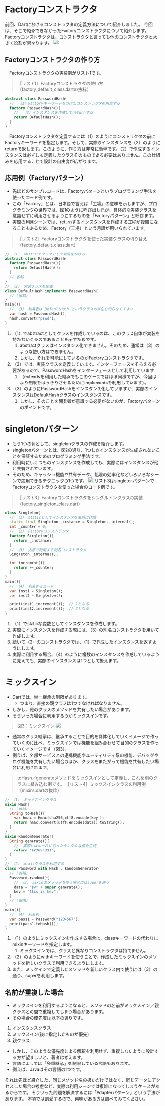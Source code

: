 # Factoryコンストラクタ
前回、Dartにおけるコンストラクタの定義方法について紹介しました。
今回は、そこで紹介できなかったFactoryコンストラクタについて紹介します。
Factoryコンストラクタは、コンストラクタと言っても他のコンストラクタと大きく役割が異なります。
![](../UI/images/13665_001.webp)
## Factoryコンストラクタの作り方
　Factoryコンストラクタの実装例がリスト1です。

>［リスト1］Factoryコンストラクタの使い方
（factory_default_class.dartの抜粋）
```dart
abstract class PasswordHash{
  //  （1）Factoryキーワードをつけたコンストラクタを用意する
  factory PasswordHash(){
    //  （2）インスタンスを作成してreturnする
    return DefaultHash();
  }
}
```
　Factoryコンストラクタを定義するには（1）のようにコンストラクタの前にFactoryキーワードを指定します。そして、実際のインスタンスを（2）のようにreturnで返します。このように、作り方は非常に簡単です。（2）で作成するインスタンスは必ずしも定義したクラスそのものである必要はありません。この仕組みを応用することで設計の自由度が広がります。

## 応用例（Factoryパターン）
- 先ほどのサンプルコードは、Factoryパターンというプログラミング手法を使ったコード例です。
- この「Factory」とは、日本語で言えば「工場」の意味を示しますが、プログラミングの世界では、図1のように呼び出し元が、具体的な実装クラスを意識せずに利用させるようにするものを「Factoryパターン」と呼びます。
- 実際の利用シーンでは、returnするインスタンスを作成する工程が複雑になることもあるため、Factory（工場）という用語が用いられています。
>［リスト2］Factoryコンストラクタを使った実装クラスの切り替え（factory_default_class.dart）
```dart
// （1） abstractクラスとして制限をかける
abstract class PasswordHash{
  factory PasswordHash(){
    return DefaultHash();
  }
  // 省略
}
// （2） 実装クラスを定義
class DefaultHash implements PasswordHash{
  // (省略)
}
main(){
  // （3） 利用者は DefaultHash というクラスの存在を知らなくてよい
  var hash = PasswordHash();
  hash.convert("pswd");
}
```
1. （1）でabstractとしてクラスを作成しているのは、このクラス自体が実装を持たないクラスであることを示すためです。
   1. abstractクラスはインスタンス化できません。そのため、通常は（3）のような使い方はできません。
   2. しかし、それを可能にしているのがFactoryコンストラクタです。
2. （2）では、実装クラスを定義しています。インターフェースをそろえる必要があるので、PasswordHashをインターフェースとして利用しています
   1. （extendsを利用した継承でもこのケースではほぼ同様ですが、今回はより制限をはっきりさせるためにimplementsを利用しています）。
3. （3）のようにPasswordHashをインスタンス化していますが、実際のインスタンスはDefaultHashクラスのインスタンスです。
   1. しかし、そのことを開発者が意識する必要がないのが、Factoryパターンのポイントです。
# singletonパターン
- もう1つの例として、singletonクラスの作成を紹介します。
- singletonパターンとは、図2の通り、1つしかインスタンスが生成されないことを保証するためのプログラミング手法です。
- 利用時にいくつものインスタンスを作成しても、実際にはインスタンスが他と共有されています。
- そのため、キャッシュ機能や共有データ、処理の効率化などいろいろなシーンで応用できるテクニックの1つです。
![](../UI/images/13665_002.webp)
リスト3はsingletonパターンでFactoryコンストラクタを使った場合のコード例です。

>［リスト3］Factoryコンストラクタをシングルトンクラスの実装（factory_singleton_class.dart）
```dart
class Singleton{
  // （1） staticとしてインスタンスを事前に作成
  static final Singleton _instance = Singleton._internal();
  int _counter = 0;
  // （2） Factoryコンストラクタ
  factory Singleton(){
    return _instance;
  }
  // （3） 内部で利用する別名コンストラクタ
  Singleton._internal();

  int increment(){
    return ++_counter;
  }
}
main(){
  // （4） 利用するコード
  var inst1 = Singleton();
  var inst2 = Singleton();

  print(inst1.increment());  // 1となる
  print(inst2.increment());  // 2となる
}
```
1. （1）でstaticな変数としてインスタンスを作成します。
2. 実際にインスタンスを作成する際には、（3）の別名コンストラクタを用いて作成します。
3. 続いて（2）のコンストラクタでは、（1）で作成したインスタンスを返すようにします。
4. 実際に利用する場合、（4）のように複数のインスタンスを作成しているように見えても、実際のインスタンスは1つとして扱えます。
# ミックスイン
- Dartでは、単一継承の制限があります。
  - つまり、直接の親クラスは1つでなければなりません。
- しかし、他のクラスのメソッドを共有したい場合があります。
- そういった場合に利用するのがミックスインです。
>図3：ミックスイン
![](../UI/images/13665_003.webp)
- 通常のクラス継承は、継承することで目的を具体化していくイメージで作っていくのに比べ、ミックスインでは機能を組み合わせて目的のクラスを作っていくイメージです（図3）。
- 例えば、外部サービスとの連携機能やユーティリティ系の機能、デバッグやログ機能を共有したい場合のほか、クラスをまたがって機能を共有したい場合に利用されます。

>toHash／generateメソッドをミックスインとして定義し、これを別のクラスに組み込む例です。
>［リスト4］ミックスインクラスの利用例（mixins.dartの抜粋）
```dart
// （1） ミックスインクラス
mixin Hash{
  // (省略)
  String toHash(){
    var hmac = Hmac(sha256,utf8.encode(key));
    return hmac.convert(utf8.encode(data)).toString();
  }
}
mixin RandomGenerator{
  String generate(){
    //  実際にはルールに沿ったランダムな値を生成
    return "987654321";
  }
}
// （2） mixinクラスを利用する
class Password with Hash , RandomGenerator{
  // (省略)
  Password.random(){
    // （3） mixinのメソッドを使う場合にはsuperを使う
    data = "pw" + super.generate();
    key = "this_is_key";
  }
  // (省略)
}
main(){
  // （4） 利用例
  var pass1 = Password("1234567");
  print(pass1.toHash());
}
```
1. （1）のようにミックスインを作成する場合は、classキーワードの代わりにmixinキーワードを指定します。
   1. ミックスインでは、クラスと異なりコンストラクタは持てません。
2. （2）のようにwithキーワードを使うことで、作成したミックスインのメソッドを新しいクラスで利用できるようにします。
3. また、ミックインで定義したメソッドを新しいクラス内で使うには（3）の通り、superを利用します。
## 名前が重複した場合
- ミックスインを利用するようになると、メソッドの名前がミックスイン／親クラスとの間で重複してしまう場合があります。
- その場合の優先度は以下の通りです。
1. インスタンスクラス
2. ミックスイン(後に指定したものが優先)
3. 親クラス
- しかし、このような優先度による解釈を利用せず、重複しないように設計する方が望ましいと、著者は考えます。
- 言語によっては「多重継承」を制限している言語もあります。
- 例えば、Javaはその言語の1つです。

それは先ほど紹介した、同じメソッド名の扱いだけではなく、同じデータにアクセスした場合の考慮など、実際の利用シーンでは複雑になってしまうケースがあるからです。
そういった問題を解決するには「Adapterパターン」という手法があります。
本項では割愛するので、興味がある方は調べてみてください。

















